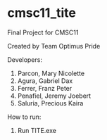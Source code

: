 # cmsc11_tite
Final Project for CMSC11

Created by Team Optimus Pride

Developers:
1. Parcon, Mary Nicolette
2. Agura, Gabriel Dax
3. Ferrer, Franz Peter 
4. Penafiel, Jeremy Joebert 
5. Saluria, Precious Kaira 

How to run:
1. Run TITE.exe
